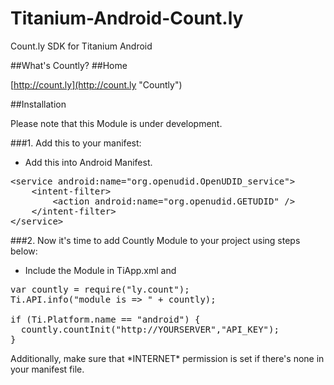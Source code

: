 Titanium-Android-Count.ly
=========================

Count.ly SDK for Titanium Android

##What's Countly?
##Home

[http://count.ly](http://count.ly "Countly")

##Installation

Please note that this Module is under development.

###1. Add this to your manifest:

* Add this into Android Manifest.

<pre class="prettyprint">
&lt;service android:name=&quot;org.openudid.OpenUDID_service&quot;&gt;
    &lt;intent-filter&gt;
        &lt;action android:name=&quot;org.openudid.GETUDID&quot; /&gt;
    &lt;/intent-filter&gt;
&lt;/service&gt;</pre>

###2. Now it's time to add Countly Module to your project using steps below:

* Include the Module in TiApp.xml and

<pre class="prettyprint">
var countly = require(&quot;ly.count&quot;);
Ti.API.info("module is =&gt; " + countly);

if (Ti.Platform.name == &quot;android&quot;) {
  countly.countInit(&quot;http://YOURSERVER&quot;,&quot;API_KEY&quot;);
}
</pre>Additionally, make sure that *INTERNET* permission is set if there's none in your manifest file.